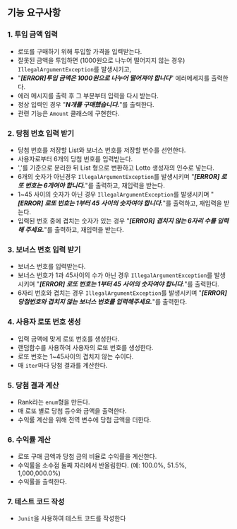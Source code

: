 
## 기능 요구사항


### 1. 투입 금액 입력
- 로또를 구매하기 위해 투입할 가격을 입력받는다.
- 잘못된 금액을 투입하면 (1000원으로 나누어 떨어지지 않는 경우) `IllegalArgumentException`를 발생시키고, 
- "***[ERROR]투입 금액은 1000원으로 나누어 떨어져야 합니다***" 에러메세지를 출력한다.
- 에러 메시지를 출력 후 그 부분부터 입력을 다시 받는다.
- 정상 입력인 경우 "***N개를 구매했습니다.***"를 출력한다.
- 관련 기능은 `Amount` 클래스에 구현한다.

### 2. 당첨 번호 입력 받기
- 당첨 번호를 저장할 List와 보너스 번호를 저장할 변수를 선언한다.
- 사용자로부터 6개의 당첨 번호를 입력받는다.
- ','를 기준으로 분리한 뒤 List<Integer> 형으로 변환하고 Lotto 생성자의 인수로 넣는다.
- 6개의 숫자가 아닌경우  `IllegalArgumentException`를 발생시키며 "***[ERROR] 로또 번호는 6개여야 합니다.***"를 출력하고, 재입력을 받는다.
- 1~45 사이의 숫자가 아닌 경우 `IllegalArgumentException`를 발생시키며 "***[ERROR] 로또 번호는 1부터 45 사이의 숫자여야 합니다.***"를 출력하고, 재입력을 받는다.
- 입력된 번호 중에 겹치는 숫자가 있는 경우 "***[ERROR] 겹치지 않는 6자리 수를 입력해 주세요.***"를 출력하고, 재입력을 받는다.

### 3. 보너스 번호 입력 받기
- 보너스 번호를 입력받는다.
- 보너스 번호가 1과 45사이의 수가 아닌 경우 `IllegalArgumentException`를 발생시키며 "***[ERROR] 로또 번호는 1부터 45 사이의 숫자여야 합니다.***"를 출력한다.
- 6자리 번호와 겹치는 경우 `IllegalArgumentException`를 발생시키며 "***[ERROR] 당첨번호와 겹치지 않는 보너스 번호를 입력해주세요.***"를 출력한다.

### 4. 사용자 로또 번호 생성
- 입력 금액에 맞게 로또 번호를 생성한다.
- 랜덤함수를 사용하여 사용자의 로또 번호를 생성한다.
- 로또 번호는 1~45사이의 겹치지 않는 수이다. 
- 매 `iter`마다 당첨 결과를 계산한다. 

### 5. 당첨 결과 계산
- Rank라는 `enum`형을 만든다.
- 매 로또 별로 당첨 등수와 금액을 출력한다.
- 수익률 계산을 위해 전역 변수에 당첨 금액을 더한다.

### 6. 수익률 계산
- 로또 구매 금액과 당첨 금의 비율로 수익률을 계산한다.
- 수익률을 소수점 둘째 자리에서 반올림한다. (예: 100.0%, 51.5%, 1,000,000.0%)
- 수익률을 출력한다.

### 7. 테스트 코드 작성
- `Junit`을 사용하여 테스트 코드를 작성한다 